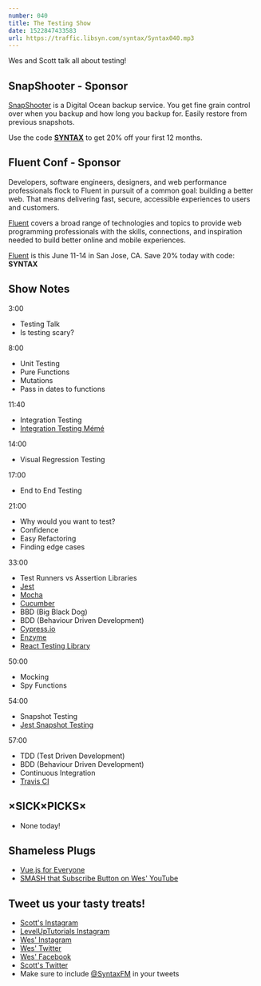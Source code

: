 ```yaml
---
number: 040
title: The Testing Show
date: 1522847433583
url: https://traffic.libsyn.com/syntax/Syntax040.mp3
---
```


Wes and Scott talk all about testing!

## SnapShooter - Sponsor

[SnapShooter](https://snapshooter.io/) is a Digital Ocean backup service. You get fine grain control over when you backup and how long you backup for. Easily restore from previous snapshots.

Use the code [**SYNTAX**](https://snapshooter.io/) to get 20% off your first 12 months.

## Fluent Conf - Sponsor

Developers, software engineers, designers, and web performance professionals flock to Fluent in pursuit of a common goal: building a better web. That means delivering fast, secure, accessible experiences to users and customers.

[Fluent](https://conferences.oreilly.com/fluent/fl-ca) covers a broad range of technologies and topics to provide web programming professionals with the skills, connections, and inspiration needed to build better online and mobile experiences.

[Fluent](https://conferences.oreilly.com/fluent/fl-ca) is this June 11-14 in San Jose, CA. Save 20% today with code: **SYNTAX**


## Show Notes

3:00

* Testing Talk
* Is testing scary?


8:00

* Unit Testing
* Pure Functions
* Mutations
* Pass in dates to functions

11:40

* Integration Testing
* [Integration Testing Mémé](https://i.imgur.com/gAQVZ65.gif)

14:00

* Visual Regression Testing

17:00

* End to End Testing

21:00

* Why would you want to test?
* Confidence
* Easy Refactoring
* Finding edge cases

33:00

* Test Runners vs Assertion Libraries
* [Jest](https://facebook.github.io/jest/)
* [Mocha](https://mochajs.org/)
* [Cucumber](https://cucumber.io/)
* BBD (Big Black Dog)
* BDD (Behaviour Driven Development)
* [Cypress.io](https://www.cypress.io/)
* [Enzyme](https://github.com/airbnb/enzyme)
* [React Testing Library](https://github.com/kentcdodds/react-testing-library)

50:00

* Mocking
* Spy Functions

54:00

* Snapshot Testing
* [Jest Snapshot Testing](https://facebook.github.io/jest/docs/en/snapshot-testing.html)

57:00

* TDD (Test Driven Development)
* BDD (Behaviour Driven Development)
* Continuous Integration
* [Travis CI](https://travis-ci.org/)


## ×SICK×PICKS×

* None today!

## Shameless Plugs

* [Vue.js for Everyone](https://LevelUpTutorials.com/store)
* [SMASH that Subscribe Button on Wes' YouTube](https://www.youtube.com/wesbos)

## Tweet us your tasty treats!

* [Scott's Instagram](https://www.instagram.com/stolinski/)
* [LevelUpTutorials Instagram](https://www.instagram.com/LevelUpTutorials/)
* [Wes' Instagram](https://www.instagram.com/wesbos/)
* [Wes' Twitter](https://twitter.com/wesbos)
* [Wes' Facebook](https://www.facebook.com/wesbos.developer)
* [Scott's Twitter](https://twitter.com/stolinski)
* Make sure to include [@SyntaxFM](https://twitter.com/SyntaxFM) in your tweets
